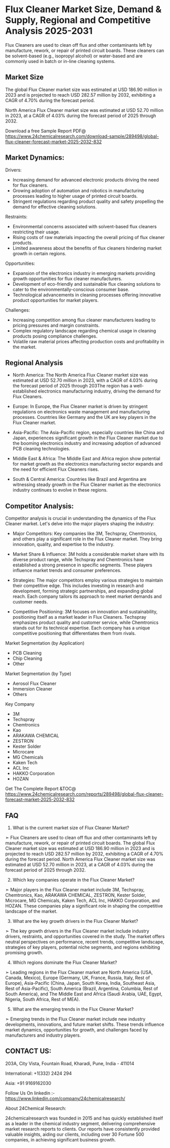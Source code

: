 <h1>Flux Cleaner Market Size, Demand & Supply, Regional and Competitive Analysis 2025-2031</h1>

Flux Cleaners are used to clean off flux and other contaminants left by manufacture, rework, or repair of printed circuit boards. These cleaners can be solvent-based (e.g., isopropyl alcohol) or water-based and are commonly used in batch or in-line cleaning systems.

<h2>Market Size</h2>

The global Flux Cleaner market size was estimated at USD 186.90 million in 2023 and is projected to reach USD 282.57 million by 2032, exhibiting a CAGR of 4.70% during the forecast period.

North America Flux Cleaner market size was estimated at USD 52.70 million in 2023, at a CAGR of 4.03% during the forecast period of 2025 through 2032.

Download a free Sample Report PDF@ https://www.24chemicalresearch.com/download-sample/289498/global-flux-cleaner-forecast-market-2025-2032-832

<h2>Market Dynamics:</h2>

Drivers:
- Increasing demand for advanced electronic products driving the need for flux cleaners.
- Growing adoption of automation and robotics in manufacturing processes leading to higher usage of printed circuit boards.
- Stringent regulations regarding product quality and safety propelling the demand for effective cleaning solutions.

Restraints:
- Environmental concerns associated with solvent-based flux cleaners restricting their usage.
- Rising costs of raw materials impacting the overall pricing of flux cleaner products.
- Limited awareness about the benefits of flux cleaners hindering market growth in certain regions.

Opportunities:
- Expansion of the electronics industry in emerging markets providing growth opportunities for flux cleaner manufacturers.
- Development of eco-friendly and sustainable flux cleaning solutions to cater to the environmentally-conscious consumer base.
- Technological advancements in cleaning processes offering innovative product opportunities for market players.

Challenges:
- Increasing competition among flux cleaner manufacturers leading to pricing pressures and margin constraints.
- Complex regulatory landscape regarding chemical usage in cleaning products posing compliance challenges.
- Volatile raw material prices affecting production costs and profitability in the market.

<h2>Regional Analysis</h2>

- North America: The North America Flux Cleaner market size was estimated at USD 52.70 million in 2023, with a CAGR of 4.03% during the forecast period of 2025 through 203The region has a well-established electronics manufacturing industry, driving the demand for Flux Cleaners.

- Europe: In Europe, the Flux Cleaner market is driven by stringent regulations on electronics waste management and manufacturing processes. Countries like Germany and the UK are key players in the Flux Cleaner market.

- Asia-Pacific: The Asia-Pacific region, especially countries like China and Japan, experiences significant growth in the Flux Cleaner market due to the booming electronics industry and increasing adoption of advanced PCB cleaning technologies.

- Middle East & Africa: The Middle East and Africa region show potential for market growth as the electronics manufacturing sector expands and the need for efficient Flux Cleaners rises.

- South & Central America: Countries like Brazil and Argentina are witnessing steady growth in the Flux Cleaner market as the electronics industry continues to evolve in these regions.

<h2>Competitor Analysis:</h2>

Competitor analysis is crucial in understanding the dynamics of the Flux Cleaner market. Let's delve into the major players shaping the industry:

- Major Competitors:
Key companies like 3M, Techspray, Chemtronics, and others play a significant role in the Flux Cleaner market. They bring innovation, quality, and expertise to the industry.

- Market Share & Influence:
3M holds a considerable market share with its diverse product range, while Techspray and Chemtronics have established a strong presence in specific segments. These players influence market trends and consumer preferences.

- Strategies:
The major competitors employ various strategies to maintain their competitive edge. This includes investing in research and development, forming strategic partnerships, and expanding global reach. Each company tailors its approach to meet market demands and customer needs.

- Competitive Positioning:
3M focuses on innovation and sustainability, positioning itself as a market leader in Flux Cleaners. Techspray emphasizes product quality and customer service, while Chemtronics stands out for its technical expertise. Each company has a unique competitive positioning that differentiates them from rivals.

Market Segmentation (by Application)
- PCB Cleaning
- Chip Cleaning
- Other

Market Segmentation (by Type)
- Aerosol Flux Cleaner
- Immersion Cleaner
- Others

Key Company
- 3M
- Techspray
- Chemtronics
- Kao
- ARAKAWA CHEMICAL
- ZESTRON
- Kester Solder
- Microcare
- MG Chemicals
- Kaken Tech
- ACL Inc
- HAKKO Corporation
- HOZAN

Get The Complete Report &TOC@ https://www.24chemicalresearch.com/reports/289498/global-flux-cleaner-forecast-market-2025-2032-832 

<h2>FAQ</h2>

01. What is the current market size of Flux Cleaner Market?

➣ Flux Cleaners are used to clean off flux and other contaminants left by manufacture, rework, or repair of printed circuit boards. The global Flux Cleaner market size was estimated at USD 186.90 million in 2023 and is projected to reach USD 282.57 million by 2032, exhibiting a CAGR of 4.70% during the forecast period. North America Flux Cleaner market size was estimated at USD 52.70 million in 2023, at a CAGR of 4.03% during the forecast period of 2025 through 2032.

02. Which key companies operate in the Flux Cleaner Market?

➣ Major players in the Flux Cleaner market include 3M, Techspray, Chemtronics, Kao, ARAKAWA CHEMICAL, ZESTRON, Kester Solder, Microcare, MG Chemicals, Kaken Tech, ACL Inc, HAKKO Corporation, and HOZAN. These companies play a significant role in shaping the competitive landscape of the market.

03. What are the key growth drivers in the Flux Cleaner Market?

➣ The key growth drivers in the Flux Cleaner market include industry drivers, restraints, and opportunities covered in the study. The market offers neutral perspectives on performance, recent trends, competitive landscape, strategies of key players, potential niche segments, and regions exhibiting promising growth.

04. Which regions dominate the Flux Cleaner Market?

➣ Leading regions in the Flux Cleaner market are North America (USA, Canada, Mexico), Europe (Germany, UK, France, Russia, Italy, Rest of Europe), Asia-Pacific (China, Japan, South Korea, India, Southeast Asia, Rest of Asia-Pacific), South America (Brazil, Argentina, Columbia, Rest of South America), and The Middle East and Africa (Saudi Arabia, UAE, Egypt, Nigeria, South Africa, Rest of MEA).

05. What are the emerging trends in the Flux Cleaner Market?

➣ Emerging trends in the Flux Cleaner market include new industry developments, innovations, and future market shifts. These trends influence market dynamics, opportunities for growth, and challenges faced by manufacturers and industry players.

<h2>CONTACT US:</h2>

203A, City Vista, Fountain Road, Kharadi, Pune, India - 411014

International: +1(332) 2424 294

Asia: +91 9169162030

Follow Us On linkedin :- https://www.linkedin.com/company/24chemicalresearch/ 

About 24Chemical Research:

24chemicalresearch was founded in 2015 and has quickly established itself as a leader in the chemical industry segment, delivering comprehensive market research reports to clients. Our reports have consistently provided valuable insights, aiding our clients, including over 30 Fortune 500 companies, in achieving significant business growth.
